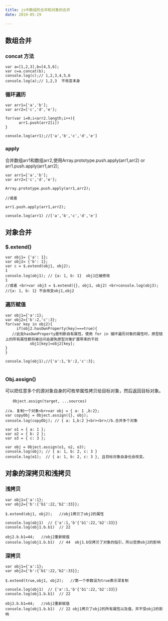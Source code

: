 ```yaml
---
title: js中数组的合并和对象的合并
date: 2019-05-29

---
```


## 数组合并
### concat 方法

	var a=[1,2,3],b=[4,5,6];
	var c=a.concat(b);
	console.log(c);// 1,2,3,4,5,6
	console.log(a);// 1,2,3  不改变本身
 
### 循环遍历

	var arr1=['a','b'];
	var arr2=['c','d','e'];
	 
	for(var i=0;i<arr2.length;i++){
	      arr1.push(arr2[i]) 
	}
	 
	console.log(arr1);//['a','b','c','d','e']
	 
### apply
合并数组arr1和数组arr2,使用Array.prototype.push.apply(arr1,arr2)  or arr1.push.apply(arr1,arr2);


	var arr1=['a','b'];
	var arr2=['c','d','e'];
	 
	Array.prototype.push.apply(arr1,arr2);
	 
	//或者
	
	arr1.push.apply(arr1,arr2);

	console.log(arr1) //['a','b','c','d','e']

## 对象合并
### $.extend()

	var obj1= {'a': 1};
	var obj2= {'b': 1};
	var c = $.extend(obj1, obj2);
	1
	console.log(obj1); // {a: 1, b: 1}  obj1已被修改
	1
	//或者 <br>var obj3 = $.extend({}, obj1, obj2) <br>console.log(obj3); //{a: 1, b: 1} 不会改变obj1,obj2
 
### 遍历赋值

	var obj1={'a':1};
	var obj2={'b':2,'c':3};
	for(var key in obj2){
	     if(obj2.hasOwnProperty(key)===true){    
	   //此处hasOwnProperty是判断自有属性，使用 for in 循环遍历对象的属性时，原型链上的所有属性都将被访问会避免原型对象扩展带来的干扰
	           obj1[key]=obj2[key];
	} 
	}
	 
	console.log(obj1);//{'a':1,'b':2,'c':3};
	　　
	
### Obj.assign() 

可以把任意多个的源对象自身的可枚举属性拷贝给目标对象，然后返回目标对象。
	
	　　Object.assign(target, ...sources)
	
	//a. 复制一个对象<br>var obj = { a: 1 ,b:2};
	var copyObj = Object.assign({}, obj);
	console.log(copyObj); // { a: 1,b:2 }<br><br>//b.合并多个对象
	
	var o1 = { a: 1 };
	var o2 = { b: 2 };
	var o3 = { c: 3 };
	 
	var obj = Object.assign(o1, o2, o3);
	console.log(obj); // { a: 1, b: 2, c: 3 }
	console.log(o1);  // { a: 1, b: 2, c: 3 }, 且目标对象自身也会改变。　
	 

## 对象的深拷贝和浅拷贝
### 浅拷贝

	var obj1={'a':1};
	var obj2={'b':{'b1':22,'b2':33}};
	
	$.extend(obj1, obj2);   //obj1拷贝了obj2的属性
	
	console.log(obj1)  // {'a':1,'b'{'b1':22,'b2':33}}
	console.log(obj1.b.b1)  // 22
	
	obj2.b.b1=44;   //obj2重新赋值
	console.log(obj1.b.b1)  // 44  obj1.b仅拷贝了对象的指引，所以受原obj2的影响

 

### 深拷贝

	var obj1={'a':1};
	var obj2={'b':{'b1':22,'b2':33}};
	
	$.extend(true,obj1, obj2);   //第一个参数设为true表示深复制
	
	console.log(obj1)  // {'a':1,'b'{'b1':22,'b2':33}}
	console.log(obj1.b.b1)  // 22
	
	obj2.b.b1=44;   //obj2重新赋值
	console.log(obj1.b.b1)  // 22 obj1拷贝了obj2的所有属性以及值，并不受obj2的影响

